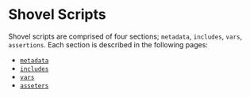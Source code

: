 # Shovel Scripts

Shovel scripts are comprised of four sections; `metadata`, `includes`, `vars`, `assertions`.  Each section is described in the following pages:

- [`metadata`](./Metadata.md)
- [`includes`](./Includes.md)
- [`vars`](./Variables.md)
- [`asseters`](./Asserters.md)
